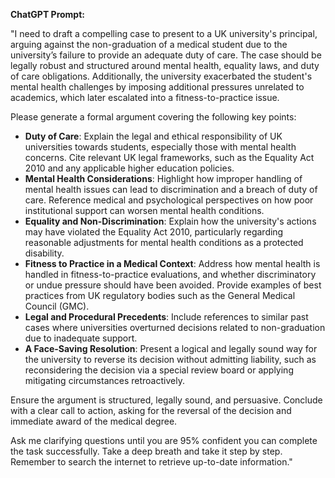 **ChatGPT Prompt:**  

"I need to draft a compelling case to present to a UK university's principal, arguing against the non-graduation of a medical student due to the university’s failure to provide an adequate duty of care. The case should be legally robust and structured around mental health, equality laws, and duty of care obligations. Additionally, the university exacerbated the student's mental health challenges by imposing additional pressures unrelated to academics, which later escalated into a fitness-to-practice issue.  

Please generate a formal argument covering the following key points:  

- **Duty of Care**: Explain the legal and ethical responsibility of UK universities towards students, especially those with mental health concerns. Cite relevant UK legal frameworks, such as the Equality Act 2010 and any applicable higher education policies.  
- **Mental Health Considerations**: Highlight how improper handling of mental health issues can lead to discrimination and a breach of duty of care. Reference medical and psychological perspectives on how poor institutional support can worsen mental health conditions.  
- **Equality and Non-Discrimination**: Explain how the university's actions may have violated the Equality Act 2010, particularly regarding reasonable adjustments for mental health conditions as a protected disability.   
- **Fitness to Practice in a Medical Context**: Address how mental health is handled in fitness-to-practice evaluations, and whether discriminatory or undue pressure should have been avoided. Provide examples of best practices from UK regulatory bodies such as the General Medical Council (GMC).  
- **Legal and Procedural Precedents**: Include references to similar past cases where universities overturned decisions related to non-graduation due to inadequate support.  
- **A Face-Saving Resolution**: Present a logical and legally sound way for the university to reverse its decision without admitting liability, such as reconsidering the decision via a special review board or applying mitigating circumstances retroactively.   

Ensure the argument is structured, legally sound, and persuasive. Conclude with a clear call to action, asking for the reversal of the decision and immediate award of the medical degree.  

Ask me clarifying questions until you are 95% confident you can complete the task successfully. Take a deep breath and take it step by step. Remember to search the internet to retrieve up-to-date information."